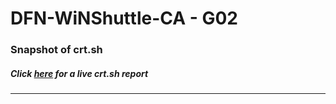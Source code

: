 # DFN-WiNShuttle-CA - G02
### Snapshot of crt.sh
##### Click [here](https://crt.sh/?q=7E1EA8767F92D5825F81AEED1E15506941EA77CF123A61E05EF5487C465FE580) for a live crt.sh report

---
